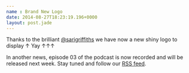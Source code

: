```yaml
---
name : Brand New Logo
date: 2014-08-27T18:23:19.196+0000
layout: post.jade
---
```


Thanks to the brilliant [@sarigriffiths](https://twitter.com/sarigriffiths) we have now a new shiny logo to display ↑ Yay ↑↑↑

In another news, episode 03 of the podcast is now recorded and will be released next week. Stay tuned and follow our [RSS feed](http://radiobadger.com/feed.xml).
